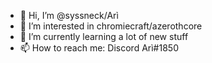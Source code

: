 - 👋 Hi, I’m @syssneck/Arì
- 👀 I’m interested in chromiecraft/azerothcore
- 🌱 I’m currently learning a lot of new stuff
- 📫 How to reach me: Discord Arì#1850

<!---
syssneck/syssneck is a ✨ special ✨ repository because its `README.md` (this file) appears on your GitHub profile.
You can click the Preview link to take a look at your changes.
--->
